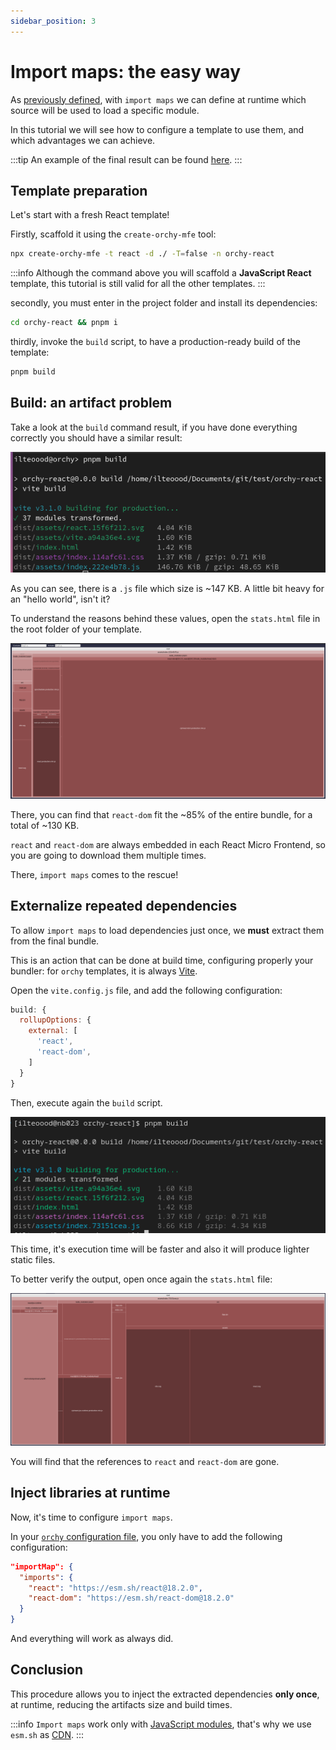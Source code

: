 ```yaml
---
sidebar_position: 3
---
```


# Import maps: the easy way

As [previously defined](../../documentation/wc-configuration/common#commonimportmap), with `import maps` we can define at runtime which source will be used to load a specific module.

In this tutorial we will see how to configure a template to use them, and which advantages we can achieve.

:::tip
An example of the final result can be found [here](https://github.com/orchy-mfe/orchy-examples/tree/main/examples/mfe-import-maps).
:::

## Template preparation

Let's start with a fresh React template!

Firstly, scaffold it using the `create-orchy-mfe` tool:

```bash
npx create-orchy-mfe -t react -d ./ -T=false -n orchy-react
```

:::info
Although the command above you will scaffold a **JavaScript React** template, this tutorial is still valid for all the other templates.
:::

secondly, you must enter in the project folder and install its dependencies:
```bash
cd orchy-react && pnpm i
```

thirdly, invoke the `build` script, to have a production-ready build of the template:
```bash
pnpm build
```

## Build: an artifact problem

Take a look at the `build` command result, if you have done everything correctly you should have a similar result:

![build command result - no import maps](./img/build-no-importmap.png)

As you can see, there is a `.js` file which size is ~147 KB. A little bit heavy for an "hello world", isn't it?

To understand the reasons behind these values, open the `stats.html` file in the root folder of your template.

![stats - no import maps](./img/stats-no-import.png)

There, you can find that `react-dom` fit the ~85% of the entire bundle, for a total of ~130 KB.

`react` and `react-dom` are always embedded in each React Micro Frontend, so you are going to download them multiple times.

There, `import maps` comes to the rescue!

## Externalize repeated dependencies

To allow `import maps` to load dependencies just once, we **must** extract them from the final bundle.

This is an action that can be done at build time, configuring properly your bundler: for `orchy` templates, it is always [Vite](https://vitejs.dev).


Open the `vite.config.js` file, and add the following configuration:

```javascript
build: {
  rollupOptions: {
    external: [
      'react',
      'react-dom',
    ]
  }
}
```

Then, execute again the `build` script.

![build command result - import map](./img/build-importmap.png)

This time, it's execution time will be faster and also it will produce lighter static files.

To better verify the output, open once again the `stats.html` file:

![stats - import map](./img/stats-import.png)

You will find that the references to `react` and `react-dom` are gone.

## Inject libraries at runtime

Now, it's time to configure `import maps`.

In your [`orchy` configuration file](../../documentation/wc-configuration/common.md), you only have to add the following configuration:

```json
"importMap": {
  "imports": {
    "react": "https://esm.sh/react@18.2.0",
    "react-dom": "https://esm.sh/react-dom@18.2.0"
  }
}
```

And everything will work as always did.

## Conclusion

This procedure allows you to inject the extracted dependencies **only once**, at runtime, reducing the artifacts size and build times.

:::info
`Import maps` work only with [JavaScript modules](https://developer.mozilla.org/en-US/docs/Web/JavaScript/Guide/Modules), that's why we use `esm.sh` as [CDN](https://developer.mozilla.org/en-US/docs/Glossary/CDN).
:::
